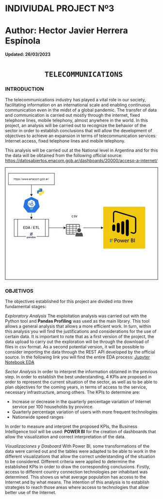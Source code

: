 # **INDIVIUDAL PROJECT Nº3**
# **Author: Hector Javier Herrera Espínola**


**Updated: 26/03/2023**



# <h1 align="center">**` TELECOMMUNICATIONS`**</h1>

### **INTRODUCTION**
The telecommunications industry has played a vital role in our society, facilitating information on an international scale and enabling continuous communication even in the midst of a global pandemic. The transfer of data and communication is carried out mostly through the internet, fixed telephone lines, mobile telephony, almost anywhere in the world.
In this project, an analysis will be carried out to recognize the behavior of the sector in order to establish conclusions that will allow the development of objectives to achieve an expansion in terms of telecommunication services: Internet access, fixed telephone lines and mobile telephony.

This analysis will be carried out at the National level in Argentina and for this the data will be obtained from the following official source: 
https://datosabiertos.enacom.gob.ar/dashboards/20000/acceso-a-internet/




![Workflow](_scr\Workflow.jpg)



### **OBJETIVOS**

The objectives established for this project are divided into three fundamental stages:

*Exploratory Analysis*
The exploitation analysis was carried out with the Python tool and **Pandas Profiling** was used as the main library. This tool allows a general analysis that allows a more efficient work. In turn, within this analysis you will find the justifications and considerations for the use of certain data.
It is important to note that as a first version of the project, the data upload to carry out the exploration will be through the download of files in csv format. As a second potential version, it will be possible to consider importing the data through the REST API developed by the official source.
In the following link you will find the entire EDA process: [Jupyter Notebook EDA](ExploratoyDataAnalysis.ipynb)


*Sector Analysis*
In order to interpret the information obtained in the previous step. In order to establish the best understanding, 4 KPIs are proposed in order to represent the current situation of the sector, as well as to be able to plan objectives for the coming years, in terms of access to the service, necessary infrastructure, among others.
The KPIs to determine are:
- Increase or decrease in the quarterly percentage variation of Internet service per 100 households by province.
- Quarterly percentage variation of users with more frequent technologies
- Nationwide speed ranges


In order to measure and interpret the proposed KPIs, the Business Intelligence tool will be used: **POWER BI** for the creation of dashboards that allow the visualization and correct interpretation of the data.




*Visualizaciones y Dasboard*
With Power BI, some transformations of the data were carried out and the tables were adapted to be able to work in the different visualizations that allow the correct understanding of the situation to be considered.
Different criteria were applied to determine the established KPIs in order to draw the corresponding conclusions.
Firstly, access to different country connection technologies per inhabitant was determined. This shows us what average population has access to the Internet and by what means.
The intention of this analysis is to establish strategies to reach those areas where access to technologies that allow better use of the Internet.

